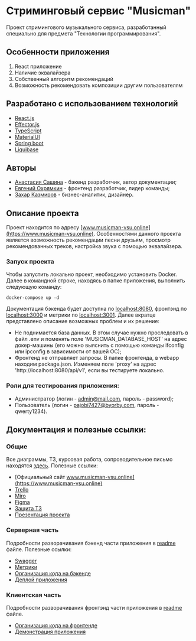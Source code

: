 # Стриминговый сервис "Musicman"

Проект стримингового музыкального сервиса, разработанный специально для предмета "Технологии программирования".

## Особенности приложения
1. React приложение
2. Наличие эквалайзера
3. Собственный алгоритм рекомендаций
4. Возможность рекомендовать композиции другим пользователям

## Разработано с использованием технологий
- [React.js](https://ru.reactjs.org/)
- [Effector.js](https://effector.dev/)
- [TypeScript](https://www.typescriptlang.org/)
- [MaterialUI](https://mui.com/)
- [Spring boot](https://spring.io/) 
- [Liquibase](https://www.liquibase.org/)

## Авторы
- [Анастасия Сашина](https://github.com/Arcturs) - бэкенд разработчик, автор документации;
- [Евгений Охрямкин](https://github.com/Eugene-Okhryamkin) - фронтенд разработчик, лидер команды;
- [Захар Казмиров](https://github.com/Neonvolt) - бизнес-аналитик, дизайнер.

## Описание проекта
Проект находится по адресу [www.musicman-vsu.online](https://www.musicman-vsu.online). Особенностями данного проекта является возможность рекомендации песни друзьям, просмотр рекомендованных треков, настройка звука с помощью эквалайзера.

### Запуск проекта
Чтобы запустить локально проект, необходимо установить Docker. Далее в командной строке, находясь в папке приложения, выполнить следующую команду:
```shell
docker-compose up -d
```
Документация бэкенда будет доступна по [localhost:8080](http://localhost:8080/api/v1/swagger-ui/index.html), фронтэнд по [localhost:3000](http://localhost:3000) и метрики по [localhost:3001](http://localhost:3001).
Далее вкратце представлено описание возможных проблем и их решение:
- Не поднимается база данных. В этом случае нужно проследовать в файл .env и поменять поле 'MUSICMAN_DATABASE_HOST' на адрес докер-машины (его можно выяснить с помощью команды ifconfig или ipconfig в зависимости от вашей ОС);
- Фронтенд не отправляет запросы. В папке фронтенда, в webapp находим package.json. Изменяем поле 'proxy' на адрес 'http://localhost:8080/api/v1', если вы тестируете локально.

### Роли для тестирования приложения:
- Администратор (логин - admin@mail.com, пароль - password);
- Пользователь (логин - pajobi7427@byorby.com, пароль - qwerty1234).

## Документация и полезные ссылки:

### Общие
Все диаграммы, ТЗ, курсовая работа, сопроводительное письмо находятся [здесь](documentation).
Полезные ссылки:
- [Официальный сайт www.musicman-vsu.online](https://www.musicman-vsu.online)
- [Trello](https://trello.com/b/y1g020zX/%D1%81%D1%82%D1%80%D0%B8%D0%BC%D0%B8%D0%BD%D0%B3%D0%BE%D0%B2%D1%8B%D0%B9-%D1%81%D0%B5%D1%80%D0%B2%D0%B8%D1%81)
- [Miro](https://miro.com/app/board/uXjVMaVV5qU=/?share_link_id=838823599808/)
- [Figma](https://www.figma.com/proto/lnKM9pm5HmxMi5NboduJrd/WebProject?page-id=0%3A1&node-id=2-2&viewport=551%2C207%2C0.61&scaling=scale-down)
- [Защита ТЗ](https://drive.google.com/file/d/1NdsEdDp1seJ7x68AnN0qodGPCHbLI0SQ/view?usp=sharing)
- [Презентация проекта](https://drive.google.com/file/d/14JYVUG-M_FETpuYLdn2UnzRyDk0uuzIl/view?usp=sharing)

### Серверная часть
Подробности разворачивания бэкенд части приложения в [readme](backend/README.md) файле.
Полезные ссылки:
- [Swagger](https://app.swaggerhub.com/apis/YANINASTYA2010/MusicmanAPI/1.0.11)
- [Метрики](https://www.musicman-vsu.online/metrics/d/ab9ac4ba-edae-4dd9-9424-dc9c0720c90f/jvm-micrometer?orgId=1&refresh=30s)
- [Организация кода на бэкенде](https://drive.google.com/file/d/1kDUXixqFKNxApIXAUZx676jLM7nFlCOo/view?usp=sharing)
- [Деплой приложения](https://drive.google.com/file/d/1Crbc_Z9vKYQJz-t0aVrGGzB0G7OdLY8r/view?usp=drive_link)

### Клиентская часть
Подробности разворачивания фронтэнд части приложения в [readme](frontend/README.md) файле.
- [Организация кода на фронтенде](https://drive.google.com/file/d/1LP367WfTLUUF5OdwnAMZdkuBzRKBESv1/view)
- [Демонстрация приложения](https://drive.google.com/file/d/1LP367WfTLUUF5OdwnAMZdkuBzRKBESv1/view)